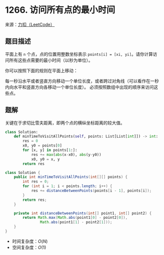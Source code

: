 # 1266. 访问所有点的最小时间

来源：[力扣（LeetCode）](https://leetcode-cn.com/problems/minimum-time-visiting-all-points)

## 题目描述

平面上有 `n` 个点，点的位置用整数坐标表示 `points[i] = [xi, yi]`。请你计算访问所有这些点需要的最小时间（以秒为单位）。

你可以按照下面的规则在平面上移动：

每一秒沿水平或者竖直方向移动一个单位长度，或者跨过对角线（可以看作在一秒内向水平和竖直方向各移动一个单位长度）。
必须按照数组中出现的顺序来访问这些点。

## 题解

关键在于求切比雪夫距离，即两个点的横纵坐标距离的较大值。

```python
class Solution:
    def minTimeToVisitAllPoints(self, points: List[List[int]]) -> int:
        res = 0
        x0, y0 = points[0]
        for [x, y] in points[1:]:
            res += max(abs(x-x0), abs(y-y0))
            x0, y0 = x, y
        return res
```

```java
class Solution {
    public int minTimeToVisitAllPoints(int[][] points) {
        int res = 0;
        for (int i = 1; i < points.length; i++) {
            res += distanceBetweenPoints(points[i - 1], points[i]);
        }
        return res;
    }

    private int distanceBetweenPoints(int[] point1, int[] point2) {
        return Math.max(Math.abs(point1[0] - point2[0]),
                Math.abs(point1[1] - point2[1]));
    }
}
```

- 时间复杂度：$O(N)$
- 空间复杂度：$O(1)$
